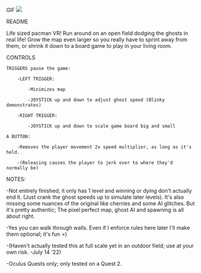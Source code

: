GIF
![](https://cdn.discordapp.com/attachments/552308534906454017/997160540570914946/Gif_1218.gif)

README

Life sized pacman VR! Run around on an open field dodging the ghosts in real life! Grow the map even larger so you really have to sprint away from them, or shrink it down to a board game to play in your living room.

CONTROLS

	TRIGGERS pause the game:

		-LEFT TRIGGER: 
		
			-Minimizes map
			
			-JOYSTICK up and down to adjust ghost speed (Blinky demonstrates)
			
		-RIGHT TRIGGER:
		
			-JOYSTICK up and down to scale game board big and small
			
	A BUTTON:
	
		-Removes the player movement 2x speed multiplier, as long as it's held.
		
		-(Releasing causes the player to jerk over to where they'd normally be)

NOTES:

-Not entirely finished; it only has 1 level and winning or dying don't actually end it. (Just crank the ghost speeds up to simulate later levels). It's also missing some nuances of the original like cherries and some AI glitches. But it's pretty authentic; The pixel perfect map, ghost AI and spawning is all about right.

-Yes you can walk through walls. Even if I enforce rules here later I'll make them optional; it's fun =)

-(Haven't actually tested this at full scale yet in an outdoor field; use at your own risk. -July 14 '22)

-Oculus Quests only; only tested on a Quest 2.
